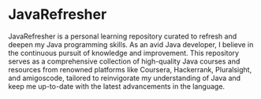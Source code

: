 # JavaRefresher
JavaRefresher is a personal learning repository curated to refresh and deepen my Java programming skills. As an avid Java developer, I believe in the continuous pursuit of knowledge and improvement. This repository serves as a comprehensive collection of high-quality Java courses and resources from renowned platforms like Coursera, Hackerrank, Pluralsight, and amigoscode, tailored to reinvigorate my understanding of Java and keep me up-to-date with the latest advancements in the language.
